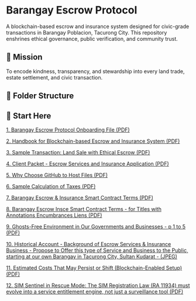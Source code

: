 # Barangay Escrow Protocol

A blockchain-based escrow and insurance system designed for civic-grade transactions in Barangay Poblacion, Tacurong City. This repository enshrines ethical governance, public verification, and community trust.

## 🌱 Mission
To encode kindness, transparency, and stewardship into every land trade, estate settlement, and civic transaction.

## 🧠 Folder Structure



## 📄 Start Here  
[1.  Barangay Escrow Protocol Onboarding File (PDF)](https://github.com/onnoblock/Barangay-Escrow-Protocol/blob/main/docs/pdf/Barangay%20Escrow%20Protocol.pdf)

[2.  Handbook for Blockchain-based Escrow and Insurance System (PDF)](https://github.com/onnoblock/Barangay-Escrow-Protocol/blob/main/docs/pdf/2.%20%20Handbook%20for%20Blockchain-based%20Escrow%20and%20Insurance%20System.pdf)

[3.  Sample Transaction:  Land Sale with Ethical Escrow (PDF)](https://github.com/onnoblock/Barangay-Escrow-Protocol/blob/main/docs/pdf/3.%20%20Sample%20Transaction%20-%20Land%20Sale%20with%20Ethical%20Escrow.pdf)

[4.  Client Packet - Escrow Services and Insurance Application (PDF)](https://github.com/onnoblock/Barangay-Escrow-Protocol/blob/main/docs/pdf/4.%20%20Client%20Packet%20-%20Escrow%20Services%20and%20Insurance%20Application.pdf)

[5.  Why Choose GitHub to Host Files (PDF)](https://github.com/onnoblock/Barangay-Escrow-Protocol/blob/main/docs/pdf/5%20%20Why%20Choose%20Github%20to%20Host%20Files.pdf)

[6.  Sample Calculation of Taxes (PDF)](https://github.com/onnoblock/Barangay-Escrow-Protocol/blob/main/docs/pdf/6.%20%20Sample%20Calculation%20of%20Taxes.pdf)

[7.  Barangay Escrow & Insurance Smart Contract Terms (PDF)](https://github.com/onnoblock/Barangay-Escrow-Protocol/blob/main/docs/pdf/7.%20%20Barangay%20Escrow%20%26%20Insurance%20Smart%20Contract%20Terms.pdf)

[8.  Barangay Escrow Insce Smart Contract Terms - for Titles with Annotations Encumbrances Liens (PDF)](https://github.com/onnoblock/Barangay-Escrow-Protocol/blob/main/docs/pdf/8.%20%20Barangay%20Escrow%20Insce%20Smart%20Contract%20Terms%20-%20for%20Titles%20with%20Annotations%20Encumbrances%20Liens.pdf)

[9.  Ghosts-Free Environment in Our Governments and Businesses - p 1 to 5 (PDF)](https://github.com/onnoblock/Barangay-Escrow-Protocol/blob/main/docs/pdf/9.%20%20Ghosts-Free%20Environment%20in%20Our%20Governments%20and%20Businesses%20-%20p%201%20to%205.pdf)

[10.  Historical Account - Background of Escrow Services & Insurance Business -  Propose to Offer this type of Service and Business to the Public, starting at our own Barangay in Tacurong City, Sultan Kudarat - (JPEG)](https://github.com/onnoblock/Barangay-Escrow-Protocol/blob/main/docs/jpeg/1%20%20escrow%20services%20and%20insurance.jpg)

[11.  Estimated Costs That May Persist or Shift (Blockchain-Enabled Setup) (PDF)](https://github.com/onnoblock/Barangay-Escrow-Protocol/blob/main/docs/pdf/Estimated%20Costs%20That%20May%20Persist%20or%20Shift%20(Blockchain-Enabled%20Setup).pdf)

[12.  SIM Sentinel in Rescue Mode:  The SIM Registration Law (RA 11934)
must evolve into a service entitlement engine, not just a surveillance tool 
(PDF)]()
